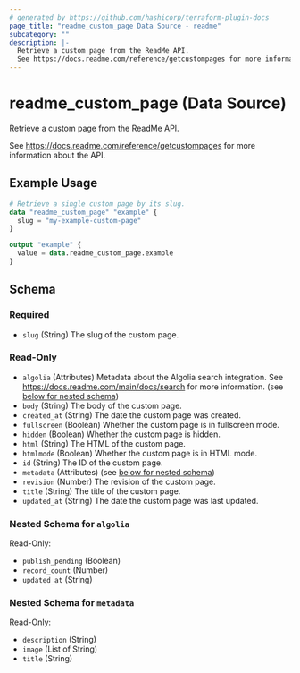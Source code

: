 ```yaml
---
# generated by https://github.com/hashicorp/terraform-plugin-docs
page_title: "readme_custom_page Data Source - readme"
subcategory: ""
description: |-
  Retrieve a custom page from the ReadMe API.
  See https://docs.readme.com/reference/getcustompages for more information about the API.
---
```


# readme_custom_page (Data Source)

Retrieve a custom page from the ReadMe API.

See <https://docs.readme.com/reference/getcustompages> for more information about the API.

## Example Usage

```terraform
# Retrieve a single custom page by its slug.
data "readme_custom_page" "example" {
  slug = "my-example-custom-page"
}

output "example" {
  value = data.readme_custom_page.example
}
```

<!-- schema generated by tfplugindocs -->
## Schema

### Required

- `slug` (String) The slug of the custom page.

### Read-Only

- `algolia` (Attributes) Metadata about the Algolia search integration. See <https://docs.readme.com/main/docs/search> for more information. (see [below for nested schema](#nestedatt--algolia))
- `body` (String) The body of the custom page.
- `created_at` (String) The date the custom page was created.
- `fullscreen` (Boolean) Whether the custom page is in fullscreen mode.
- `hidden` (Boolean) Whether the custom page is hidden.
- `html` (String) The HTML of the custom page.
- `htmlmode` (Boolean) Whether the custom page is in HTML mode.
- `id` (String) The ID of the custom page.
- `metadata` (Attributes) (see [below for nested schema](#nestedatt--metadata))
- `revision` (Number) The revision of the custom page.
- `title` (String) The title of the custom page.
- `updated_at` (String) The date the custom page was last updated.

<a id="nestedatt--algolia"></a>
### Nested Schema for `algolia`

Read-Only:

- `publish_pending` (Boolean)
- `record_count` (Number)
- `updated_at` (String)


<a id="nestedatt--metadata"></a>
### Nested Schema for `metadata`

Read-Only:

- `description` (String)
- `image` (List of String)
- `title` (String)
